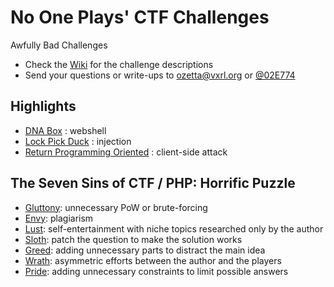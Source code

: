 # No One Plays' CTF Challenges
Awfully Bad Challenges

* Check the [Wiki](../../wiki) for the challenge descriptions
* Send your questions or write-ups to ozetta@vxrl.org or [@02E774](https://twitter.com/02E774)

## Highlights
* [DNA Box](../../wiki/DNA-Box) : webshell
* [Lock Pick Duck](../../wiki/Lock-Pick-Duck) : injection
* [Return Programming Oriented](../../wiki/Return-Programming-Oriented) : client-side attack

## The Seven Sins of CTF / PHP: Horrific Puzzle
* [Gluttony](../../wiki/Gluttony-(Tomato)): unnecessary PoW or brute-forcing
* [Envy](../../wiki/Envy-(Tangerine)): plagiarism
* [Lust](../../wiki/Lust-(Lemon)): self-entertainment with niche topics researched only by the author
* [Sloth](../../wiki/Sloth-(Melon)): patch the question to make the solution works
* [Greed](../../wiki/Greed-(Pear)): adding unnecessary parts to distract the main idea
* [Wrath](../../wiki/Wrath-(Grapes)): asymmetric efforts between the author and the players
* [Pride](../../wiki/Pride-(Coconut)): adding unnecessary constraints to limit possible answers
